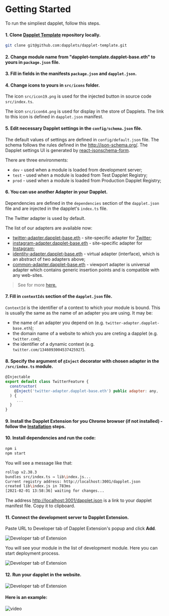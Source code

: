 # Getting Started

To run the simpliest dapplet, follow this steps.

#### 1. Clone [Dapplet Template](https://github.com/dapplets/dapplet-template) repository locally.

```bash
git clone git@github.com:dapplets/dapplet-template.git
```

#### 2. Change module name from "dapplet-template.dapplet-base.eth" to yours in `package.json` file.

#### 3. Fill in fields in the manifests `package.json` and `dapplet.json`.

#### 4. Change icons to yours in `src/icons` folder.

The icon `src/icon19.png` is used for the injected button in source code `src/index.ts`.

The icon `src/icon64.png` is used for display in the store of Dapplets. The link to this icon is defined in `dapplet.json` manifest.

#### 5. Edit necessary Dapplet settings in the `config/schema.json` file.
   The default values of settings are defined in `config/default.json` file.
   The schema follows the rules defined in the http://json-schema.org/.
   The Dapplet settings UI is generated by [react-jsonschema-form](https://react-jsonschema-form.readthedocs.io/en/latest/usage/single/).

There are three environments:

- `dev` - used when a module is loaded from development server;
- `test` - used when a module is loaded from Test Dapplet Registry;
- `prod` - used when a module is loaded from Production Dapplet Registry;

#### 6. You can use another Adapter in your Dapplet.

Dependencies are defined in the `dependencies` section of the `dapplet.json` file and are injected in the dapplet's `index.ts` file.

The Twitter adapter is used by default.

The list of our adapters are available now:

- [twitter-adapter.dapplet-base.eth](https://github.com/dapplets/dapplet-modules/tree/master/packages/twitter-adapter) - site-specific adapter for [Twitter](https://twitter.com);
- [instagram-adapter.dapplet-base.eth](https://github.com/dapplets/dapplet-modules/tree/master/packages/instagram-adapter) - site-specific adapter for [Instagram](https://instagram.com);
- [identity-adapter.dapplet-base.eth](https://github.com/dapplets/dapplet-modules/tree/master/packages/identity-adapter) - virtual adapter (interface), which is an abstract of two adapters above;
- [common-adapter.dapplet-base.eth](https://github.com/dapplets/dapplet-modules/tree/master/packages/common-adapter) - viewport adapter is universal adapter which contains generic insertion points and is compatible with any web-sites.

> See for more [here.](https://github.com/dapplets/dapplet-docs/tree/master/docs/adapters-docs-list)

#### 7. Fill in `contextIds` section of the `dapplet.json` file.

`ContextId` is the identifier of a context to which your module is bound. This is usually the same as the name of an adapter you are using. It may be:

- the name of an adapter you depend on (e.g. `twitter-adapter.dapplet-base.eth`);
- the domain name of a website to which you are creting a dapplet (e.g. `twitter.com`);
- the identifier of a dynamic context (e.g. `twitter.com/1346093004537425927`).

#### 8. Specify the argument of `@Inject` decorator with chosen adapter in the `/src/index.ts` module.

```js
@Injectable
export default class TwitterFeature {
  constructor(
    @Inject('twitter-adapter.dapplet-base.eth') public adapter: any,
  ) {
     ...
  }
}
```

#### 9. Install the Dapplet Extension for you Chrome browser (if not installed) - follow the [Installation](https://github.com/dapplets/dapplet-docs/tree/master/docs/installation) steps.

#### 10. Install dependencies and run the code:
```bash
npm i
npm start
```

You will see a message like that:

```bash
rollup v2.38.3
bundles src/index.ts → lib\index.js...
Current registry address: http://localhost:3001/dapplet.json
created lib\index.js in 783ms
[2021-02-01 13:58:36] waiting for changes...
```

The address [http://localhost:3001/dapplet.json](http://localhost:3001/dapplet.json) is a link to your dapplet manifest file. Copy it to clipboard.

#### 11. Connect the development server to Dapplet Extension.

Paste URL to Developer tab of Dapplet Extension's popup and click **Add**.

![Developer tab of Extension](https://github.com/dapplets/dapplet-docs/tree/master/static/img/gs_1.jpg)

You will see your module in the list of development module. Here you can start deployment process.

![Developer tab of Extension](https://github.com/dapplets/dapplet-docs/tree/master/static/img/gs_2.jpg)

#### 12. Run your dapplet in the website.

![Developer tab of Extension](https://github.com/dapplets/dapplet-docs/tree/master/static/img/gs_3.jpg)

#### Here is an example:

![video](https://github.com/dapplets/dapplet-docs/tree/master/static/video/ex00-master.gif)
